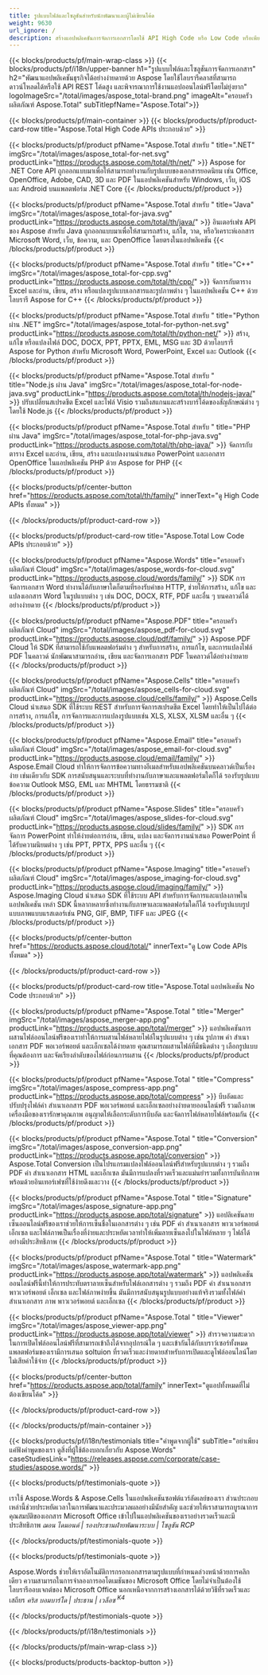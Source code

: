 ```yaml
---
title: รูปแบบไฟล์และโซลูชันสำหรับนักพัฒนาและผู้ไม่เขียนโค้ด
weight: 9630
url_ignore: /
description: สร้างแอปพลิเคชันการจัดการเอกสารโดยใช้ API High Code หรือ Low Code หรือเพียงแค่ใช้แอปพลิเคชัน跨แพลตฟอร์มเพื่อดู เปรียบเทียบ ตรวจสอบ หรือแปลงรูปแบบไฟล์มากกว่า 100 รูปแบบ สำรวจ Aspose ผู้ให้บริการ API ด้านการประมวลผลเอกสารและโซลูชันซอฟต์แวร์ชั้นนำ
---
```


{{< blocks/products/pf/main-wrap-class >}}
{{< blocks/products/pf/i18n/upper-banner h1="รูปแบบไฟล์และโซลูชันการจัดการเอกสาร" h2="พัฒนาแอปพลิเคชันธุรกิจได้อย่างง่ายดายด้วย Aspose โดยใช้ไลบรารีคลาสที่สามารถดาวน์โหลดได้หรือใช้ API REST โค้ดสูง และพิจารณาการใช้งานแอปออนไลน์ฟรีโดยไม่ยุ่งยาก" logoImageSrc="/total/images/aspose_total-brand.png" imageAlt="ครอบครัวผลิตภัณฑ์ Aspose.Total" subTitlepfName="Aspose.Total">}}

{{< blocks/products/pf/main-container >}}
{{< blocks/products/pf/product-card-row title="Aspose.Total High Code APIs ประกอบด้วย" >}}

{{< blocks/products/pf/product pfName="Aspose.Total สำหรับ " title=".NET" imgSrc="/total/images/aspose_total-for-net.svg" productLink="https://products.aspose.com/total/th/net/" >}}
Aspose for .NET Core API ถูกออกแบบมาเพื่อให้สามารถทำงานกับรูปแบบของเอกสารยอดนิยม เช่น Office, OpenOffice, Adobe, CAD, 3D และ PDF ในแอปพลิเคชันสำหรับ Windows, เว็บ, iOS และ Android บนแพลตฟอร์ม .NET Core
{{< /blocks/products/pf/product >}}

{{< blocks/products/pf/product pfName="Aspose.Total สำหรับ " title="Java" imgSrc="/total/images/aspose_total-for-java.svg" productLink="https://products.aspose.com/total/th/java/" >}}
อินเตอร์เฟซ API ของ Aspose สำหรับ Java ถูกออกแบบมาเพื่อให้สามารถสร้าง, แก้ไข, วาด, หรือวิเคราะห์เอกสาร Microsoft Word, เว็บ, ข้อความ, และ OpenOffice โดยตรงในแอปพลิเคชัน
{{< /blocks/products/pf/product >}}

{{< blocks/products/pf/product pfName="Aspose.Total สำหรับ " title="C++" imgSrc="/total/images/aspose_total-for-cpp.svg" productLink="https://products.aspose.com/total/th/cpp/" >}}
จัดการกับตาราง Excel และอ่าน, เขียน, สร้าง หรือแปลงรูปแบบเอกสารและรูปภาพต่าง ๆ ในแอปพลิเคชัน C++ ด้วยไลบรารี Aspose for C++
{{< /blocks/products/pf/product >}}

{{< blocks/products/pf/product pfName="Aspose.Total สำหรับ " title="Python ผ่าน .NET" imgSrc="/total/images/aspose_total-for-python-net.svg" productLink="https://products.aspose.com/total/th/python-net/" >}}
สร้าง, แก้ไข หรือแปลงไฟล์ DOC, DOCX, PPT, PPTX, EML, MSG และ 3D ด้วยไลบรารี Aspose for Python สำหรับ Microsoft Word, PowerPoint, Excel และ Outlook
{{< /blocks/products/pf/product >}}

{{< blocks/products/pf/product pfName="Aspose.Total สำหรับ " title="Node.js ผ่าน Java" imgSrc="/total/images/aspose_total-for-node-java.svg" productLink="https://products.aspose.com/total/th/nodejs-java/" >}}
ปรับเปลี่ยนสเปรดชีต Excel และไฟล์ Visio รวมถึงสแกนและสร้างบาร์โค้ดของสัญลักษณ์ต่าง ๆ โดยใช้ Node.js
{{< /blocks/products/pf/product >}}

{{< blocks/products/pf/product pfName="Aspose.Total สำหรับ " title="PHP ผ่าน Java" imgSrc="/total/images/aspose_total-for-php-java.svg" productLink="https://products.aspose.com/total/th/php-java/" >}}
จัดการกับตาราง Excel และอ่าน, เขียน, สร้าง และแปลงงานนำเสนอ PowerPoint และเอกสาร OpenOffice ในแอปพลิเคชัน PHP ด้วย Aspose for PHP
{{< /blocks/products/pf/product >}}

{{< blocks/products/pf/center-button href="https://products.aspose.com/total/th/family/" innerText="ดู High Code APIs ทั้งหมด" >}}

{{< /blocks/products/pf/product-card-row >}}

{{< blocks/products/pf/product-card-row title="Aspose.Total Low Code APIs ประกอบด้วย" >}}

{{< blocks/products/pf/product pfName="Aspose.Words" title="ครอบครัวผลิตภัณฑ์ Cloud" imgSrc="/total/images/aspose_words-for-cloud.svg" productLink="https://products.aspose.cloud/words/family/" >}}
SDK การจัดการเอกสาร Word ทำงานได้กับภาษาใดก็ตามที่รองรับคำขอ HTTP, ช่วยให้การสร้าง, แก้ไข และแปลงเอกสาร Word ในรูปแบบต่าง ๆ เช่น DOC, DOCX, RTF, PDF และอื่น ๆ บนคลาวด์ได้อย่างง่ายดาย
{{< /blocks/products/pf/product >}}

{{< blocks/products/pf/product pfName="Aspose.PDF" title="ครอบครัวผลิตภัณฑ์ Cloud" imgSrc="/total/images/aspose_pdf-for-cloud.svg" productLink="https://products.aspose.cloud/pdf/family/" >}}
Aspose.PDF Cloud ให้ SDK ที่สามารถใช้กับแพลตฟอร์มต่าง ๆ สำหรับการสร้าง, การแก้ไข, และการแปลงไฟล์ PDF ในคลาวด์ นักพัฒนาสามารถอ่าน, เขียน และจัดการเอกสาร PDF ในคลาวด์ได้อย่างง่ายดาย
{{< /blocks/products/pf/product >}}

{{< blocks/products/pf/product pfName="Aspose.Cells" title="ครอบครัวผลิตภัณฑ์ Cloud" imgSrc="/total/images/aspose_cells-for-cloud.svg" productLink="https://products.aspose.cloud/cells/family/" >}}
Aspose.Cells Cloud นำเสนอ SDK ที่ใช้ระบบ REST สำหรับการจัดการสเปรดชีต Excel โดยทำให้เป็นไปได้ต่อการสร้าง, การแก้ไข, การจัดการและการแปลงรูปแบบเช่น XLS, XLSX, XLSM และอื่น ๆ
{{< /blocks/products/pf/product >}}

{{< blocks/products/pf/product pfName="Aspose.Email" title="ครอบครัวผลิตภัณฑ์ Cloud" imgSrc="/total/images/aspose_email-for-cloud.svg" productLink="https://products.aspose.cloud/email/family/" >}}
Aspose.Email Cloud ทำให้การจัดการข้อความทางอีเมลสำหรับแอปพลิเคชันบนคลาวด์เป็นเรื่องง่าย เช่นเดียวกับ SDK การสนับสนุนและระบบที่ทำงานกับภาษาและแพลตฟอร์มใดก็ได้ รองรับรูปแบบข้อความ Outlook MSG, EML และ MHTML โดยธรรมชาติ
{{< /blocks/products/pf/product >}}

{{< blocks/products/pf/product pfName="Aspose.Slides" title="ครอบครัวผลิตภัณฑ์ Cloud" imgSrc="/total/images/aspose_slides-for-cloud.svg" productLink="https://products.aspose.cloud/slides/family/" >}}
SDK การจัดการ PowerPoint ทำให้ง่ายต่อการอ่าน, เขียน, แปลง และจัดการงานนำเสนอ PowerPoint ที่ได้รับความนิยมต่าง ๆ เช่น PPT, PPTX, PPS และอื่น ๆ
{{< /blocks/products/pf/product >}}

{{< blocks/products/pf/product pfName="Aspose.Imaging" title="ครอบครัวผลิตภัณฑ์ Cloud" imgSrc="/total/images/aspose_imaging-for-cloud.svg" productLink="https://products.aspose.cloud/imaging/family/" >}}
Aspose.Imaging Cloud นำเสนอ SDK ที่ใช้ระบบ API สำหรับการจัดการและแปลงภาพในแอปพลิเคชัน เหล่า SDK นี้หลากหลายซึ่งทำงานกับภาษาและแพลตฟอร์มใดก็ได้ รองรับรูปแบบรูปแบบภาพแบบแรสเตอร์เช่น PNG, GIF, BMP, TIFF และ JPEG
{{< /blocks/products/pf/product >}}

{{< blocks/products/pf/center-button href="https://products.aspose.cloud/total/" innerText="ดู Low Code APIs ทั้งหมด" >}}

{{< /blocks/products/pf/product-card-row >}}

{{< blocks/products/pf/product-card-row title="Aspose.Total แอปพลิเคชัน No Code ประกอบด้วย" >}}

{{< blocks/products/pf/product pfName="Aspose.Total " title="Merger" imgSrc="/total/images/aspose_merger-app.png" productLink="https://products.aspose.app/total/merger" >}}
แอปพลิเคชันการผสานไฟล์ออนไลน์ฟรีของเราทำให้การผสานไฟล์หลายไฟล์ในรูปแบบต่าง ๆ เช่น รูปภาพ คำ สำเนาเอกสาร PDF พอเวอร์พอยต์ และเอ็กเซลได้ง่ายดาย คุณสามารถผสานไฟล์ที่มีชนิดต่าง ๆ เลือกรูปแบบที่คุณต้องการ และจัดเรียงลำดับของไฟล์ก่อนการผสาน
{{< /blocks/products/pf/product >}}

{{< blocks/products/pf/product pfName="Aspose.Total " title="Compress" imgSrc="/total/images/aspose_compress-app.png" productLink="https://products.aspose.app/total/compress" >}}
บีบอัดและปรับปรุงไฟล์คำ สำเนาเอกสาร PDF พอเวอร์พอยต์ และเอ็กเซลอย่างง่ายดายออนไลน์ฟรี รวมถึงภาพ เครื่องมือของเรารักษาคุณภาพ อนุญาตให้เลือกระดับการบีบอัด และจัดการไฟล์หลายไฟล์พร้อมกัน
{{< /blocks/products/pf/product >}}

{{< blocks/products/pf/product pfName="Aspose.Total " title="Conversion" imgSrc="/total/images/aspose_conversion-app.png" productLink="https://products.aspose.app/total/conversion" >}}
Aspose.Total Conversion เป็นโปรแกรมแปลงไฟล์ออนไลน์ฟรีสำหรับรูปแบบต่าง ๆ รวมถึง PDF คำ สำเนาเอกสาร HTML และเอ็กเซล มันมีการแปลงที่รวดเร็วและแม่นยำรวมทั้งการบันทึกภาพ พร้อมด้วยอินเทอร์เฟซที่ใช้ง่ายดึงและวาง
{{< /blocks/products/pf/product >}}

{{< blocks/products/pf/product pfName="Aspose.Total " title="Signature" imgSrc="/total/images/aspose_signature-app.png" productLink="https://products.aspose.app/total/signature" >}}
แอปลิเคชันลายเซ็นออนไลน์ฟรีของเราช่วยให้การเซ็นชื่อในเอกสารต่าง ๆ เช่น PDF คำ สำเนาเอกสาร พาวเวอร์พอยต์ เอ็กเซล และไฟล์ภาพเป็นเรื่องที่ง่ายและประหยัดเวลาทำให้เพิ่มลายเซ็นลงไปในไฟล์หลาย ๆ ไฟล์ได้อย่างมีประสิทธิภาพ
{{< /blocks/products/pf/product >}}

{{< blocks/products/pf/product pfName="Aspose.Total " title="Watermark" imgSrc="/total/images/aspose_watermark-app.png" productLink="https://products.aspose.app/total/watermark" >}}
แอปพลิเคชันออนไลน์ฟรีนี้ทำให้การประทับตราลายเซ็นสำหรับไฟล์เอกสารต่าง ๆ รวมถึง PDF คำ สำเนาเอกสาร พาวเวอร์พอยต์ เอ็กเซล และไฟล์ภาพง่ายขึ้น มันมีการสนับสนุนรูปแบบอย่างแท้จริงรวมทั้งไฟล์คำ สำเนาเอกสาร ภาพ พาวเวอร์พอยต์ และเอ็กเซล
{{< /blocks/products/pf/product >}}

{{< blocks/products/pf/product pfName="Aspose.Total " title="Viewer" imgSrc="/total/images/aspose_viewer-app.png" productLink="https://products.aspose.app/total/viewer" >}}
สำรวจความสะดวกในการเปิดไฟล์ออนไลน์ฟรีที่สามารถเข้าถึงได้จากอุปกรณ์ใด ๆ และเข้ากันได้กับเบราว์เซอร์ทั้งหมด แพลตฟอร์มของเรามีการเสนอ soltuion ที่รวดเร็วและง่ายดายสำหรับการเปิดและดูไฟล์ออนไลน์โดยไม่เสียค่าใช้จ่าย
{{< /blocks/products/pf/product >}}

{{< blocks/products/pf/center-button href="https://products.aspose.app/total/family" innerText="ดูแอปทั้งหมดที่ไม่ต้องเขียนโค้ด" >}}

{{< /blocks/products/pf/product-card-row >}}

{{< /blocks/products/pf/main-container >}}

{{< blocks/products/pf/i18n/testimonials title="คำพูดจากผู้ใช้" subTitle="อย่าเพียงแค่ฟังคำพูดของเรา ดูสิ่งที่ผู้ใช้ต้องบอกเกี่ยวกับ Aspose.Words" caseStudiesLink="https://releases.aspose.com/corporate/case-studies/aspose.words/" >}}

{{< blocks/products/pf/testimonials-quote >}}
<p class="first">
 เราใช้ Aspose.Words &amp; Aspose.Cells ในแอปพลิเคชันซอฟต์แวร์ลัดเลย์ของเรา ส่วนประกอบเหล่านี้ช่วยประหยัดเวลาในการพัฒนาและประมวลผลอย่างมีนัยสำคัญ และช่วยให้เราสามารถบูรณาการคุณสมบัติของเอกสาร Microsoft Office เข้าไปในแอปพลิเคชันของเราอย่างรวดเร็วและมีประสิทธิภาพ
 <em>
  ฌอน ไดมอนด์ | รองประธานฝ่ายพัฒนาระบบ | โซลูชัน RCP
 </em>
</p>

{{< /blocks/products/pf/testimonials-quote >}}

{{< blocks/products/pf/testimonials-quote >}}
<p class="second">
 Aspose.Words ช่วยให้เราอัตโนมัติการกรอกเอกสารตามรูปแบบที่กำหนดล่วงหน้าด้วยการคลิกเดียว ความสามารถในการจำลองการออโตเมชันของ Microsoft Office โดยไม่จำเป็นต้องใช้ไลบรารีออบเจกต์ของ Microsoft Office นอกเหนือจากการสร้างเอกสารได้ด้วยวิธีที่รวดเร็วและเสถียร
 <em>
  คริส บอมบาร์โด | ประธาน | เวล็อซ
  <sup>
   K4
  </sup>
 </em>
</p>

{{< /blocks/products/pf/testimonials-quote >}}

{{< /blocks/products/pf/i18n/testimonials >}}

{{< /blocks/products/pf/main-wrap-class >}}

{{< blocks/products/products-backtop-button >}}

